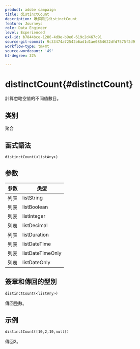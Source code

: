 ```yaml
---
product: adobe campaign
title: distinctCount
description: 瞭解函式distinctCount
feature: Journeys
role: Data Engineer
level: Experienced
exl-id: b7844bce-1286-4d9e-b9e6-619c2d467c91
source-git-commit: 9c33474a72542b6ad1d1ae0854622dfd7575f2d9
workflow-type: tm+mt
source-wordcount: '49'
ht-degree: 32%

---
```


# distinctCount{#distinctCount}

計算忽略空值的不同值數目。

## 类别

聚合

## 函式語法

`distinctCount(<listAny>)`

## 参数

| 参数 | 类型 |
|-----------|------------------|
| 列表 | listString |
| 列表 | listBoolean |
| 列表 | listInteger |
| 列表 | listDecimal |
| 列表 | listDuration |
| 列表 | listDateTime |
| 列表 | listDateTimeOnly |
| 列表 | listDateOnly |

## 簽章和傳回的型別

`distinctCount(<listAny>)`

傳回整數。

## 示例

`distinctCount([10,2,10,null])`

傳回2。

